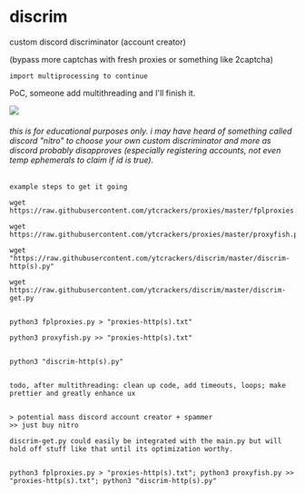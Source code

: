 # discrim
custom discord discriminator (account creator)

(bypass more captchas with fresh proxies or something like 2captcha)

`import multiprocessing to continue`

PoC, someone add multithreading and I'll finish it.

![](https://i.imgur.com/nSLDJfm.png)
###### this is for educational purposes only. i may have heard of something called discord "nitro" to choose your own custom discriminator and more as discord probably disapproves (especially registering accounts, not even temp ephemerals to claim if id is true).


```
example steps to get it going

wget https://raw.githubusercontent.com/ytcrackers/proxies/master/fplproxies.py

wget https://raw.githubusercontent.com/ytcrackers/proxies/master/proxyfish.py

wget "https://raw.githubusercontent.com/ytcrackers/discrim/master/discrim-http(s).py"

wget https://raw.githubusercontent.com/ytcrackers/discrim/master/discrim-get.py


python3 fplproxies.py > "proxies-http(s).txt"

python3 proxyfish.py >> "proxies-http(s).txt"


python3 "discrim-http(s).py"


todo, after multithreading: clean up code, add timeouts, loops; make prettier and greatly enhance ux


> potential mass discord account creator + spammer 
>> just buy nitro

discrim-get.py could easily be integrated with the main.py but will hold off stuff like that until its optimization worthy.


python3 fplproxies.py > "proxies-http(s).txt"; python3 proxyfish.py >> "proxies-http(s).txt"; python3 "discrim-http(s).py"
```
